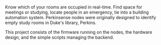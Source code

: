 Know which of your rooms are occupied in real-time.  Find space for meetings or studying, locate people in an emergency, tie into a building automation system.  Perkinsense nodes were originally designed to identify empty study rooms in Duke's library, Perkins.

This project consists of the firmware running on the nodes, the hardware design, and the simple scripts managing the backend.